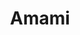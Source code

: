 ---
layout: place
title: "Amami"
permalink: /new-york/brooklyn/amami.html
stateAbbr: NY
stateName: New York
cityName: Brooklyn
seo:
  name: "Amami"
  type: Restaurant
  links: http://www.amamibk.com/
description: "Cozy Japanese eatery with rustic-chic decor offering a contemporary menu of sushi, yakitori & ramen. Looking for sushi in Brooklyn, New York? Check out Amami..."
place_id: ChIJl-2pikRZwokRNxfAFUMHmjc
photos:
  - name: >-
      places/ChIJl-2pikRZwokRNxfAFUMHmjc/photos/AeeoHcLt3wVIijyfdbGCu5lBOlfK-SZUDHyQTmkEdyd-jSS5gf4c3STqQlUg_liCwpPHGK_OAbMmlFulZPyacBYmrdX5s0lTSwdD3dGDFvz_oawyZEkZpE1ww5piMk_xndTSjHdAF3Af1MwH8N4EtatnOxQrfqzPsUDrnMtD4mLH2LXImusKsev2UxRIdVdmnJORHEmHvSkGRD9wXXntqwpr-McGGnV59qycCAI9IJhVic0REHuz5rmU7c-wat37_miJVueXp41s1edlX5OJiUECNSHTmvjSMjhsbac0Nkvipn3eMg
    widthPx: 4800
    heightPx: 3200
    authorAttributions:
      - displayName: Amami
        uri: https://maps.google.com/maps/contrib/103610492338800680062
        photoUri: >-
          https://lh3.googleusercontent.com/a-/ALV-UjX8TDY9lh6Fo8fKMdWI2S-zYuOEkTISPlEBzhucd39AtW3JxBg=s100-p-k-no-mo
    flagContentUri: >-
      https://www.google.com/local/imagery/report/?cb_client=maps_api_places.places_api&image_key=!1e10!2sAF1QipPslAO5cIp6l_uEgWK-_Le6CanbWu2LDYiJlw6d&hl=en-US
    googleMapsUri: >-
      https://www.google.com/maps/place//data=!3m4!1e2!3m2!1sAF1QipPslAO5cIp6l_uEgWK-_Le6CanbWu2LDYiJlw6d!2e10!4m2!3m1!1s0x89c259448aa9ed97:0x379a074315c01737
  - name: >-
      places/ChIJl-2pikRZwokRNxfAFUMHmjc/photos/AeeoHcLDHcEtuqN7FKcieYaWO61P2NELdv7ty7wtfxCowiZ9nXIpEUDW1a5-0_iVg7akCwURoUCp8rQuJ-juQeJAJpkVlR-fdAx6HPeQe5cZnQqzFKll2hmGEVLt7AeVzwtO0Q-N_SbvtOW5R33QfbMGCDT_6lBFEv54Qi9vAawrjsLrxt1FM5w3QJNm5d_QGq_RDyXC5Elamx5P7A6_geMVVrQmy-dV1L-JiJtXqQ661y-ovkBtVosPIW1WtSECQpQIwzp-THsU31UeyVI7jHJLrob9--qu4gTMwdr-HTj3YdlKYQ
    widthPx: 1920
    heightPx: 1280
    authorAttributions:
      - displayName: Amami
        uri: https://maps.google.com/maps/contrib/103610492338800680062
        photoUri: >-
          https://lh3.googleusercontent.com/a-/ALV-UjX8TDY9lh6Fo8fKMdWI2S-zYuOEkTISPlEBzhucd39AtW3JxBg=s100-p-k-no-mo
    flagContentUri: >-
      https://www.google.com/local/imagery/report/?cb_client=maps_api_places.places_api&image_key=!1e10!2sAF1QipMtQVKiNASlgyIY1orv-LerokdRHDRxgC5FZ2Pd&hl=en-US
    googleMapsUri: >-
      https://www.google.com/maps/place//data=!3m4!1e2!3m2!1sAF1QipMtQVKiNASlgyIY1orv-LerokdRHDRxgC5FZ2Pd!2e10!4m2!3m1!1s0x89c259448aa9ed97:0x379a074315c01737
  - name: >-
      places/ChIJl-2pikRZwokRNxfAFUMHmjc/photos/AeeoHcLhml-cN-yyZvHUA7hN63xnMx2MgijP3Xq-xB2Rr_nDk1cPO9zv7TqketXNRgMWJSv994POTjuV-ia-UwdVGGzO5d5EVFAZGqdacnT5X5hngQiLzLVWTzmnP2hAnBVEwnLS8UNdttPa08pvjycn2uSiYgShtkSwOKpOKUy5TaLchUBU61ViQGVAcDa6DgUtEeP98UZOxhaN67PCaYOnKiLES-5PeGv2BcqIoBYTeMNe2PYr9fVH7oC4NetFbD1WxDSrpRMxghVqnjO9lWPwiylW8CbFwBGX5H6bYjgf9SaF1H3qCNHwekGH3PfFWb08iftsoAF412-xC6B6ooa6QJ7gL8JncGIkIwuSAg-NkMaUnX9dL4WQsnI2NJKTpIUyewGgB8_5NNlhkXJGkcDe43FUVyqeafB1BmcXkohhQCoueA
    widthPx: 4032
    heightPx: 3024
    authorAttributions:
      - displayName: Monica
        uri: https://maps.google.com/maps/contrib/101121649687335423063
        photoUri: >-
          https://lh3.googleusercontent.com/a-/ALV-UjVGbHvar42Nz_TgcUkHsQP6_qlMDzxaogTG2SRSQ4S5MHpbDP7Z=s100-p-k-no-mo
    flagContentUri: >-
      https://www.google.com/local/imagery/report/?cb_client=maps_api_places.places_api&image_key=!1e10!2sCIHM0ogKEICAgICzl9DXfw&hl=en-US
    googleMapsUri: >-
      https://www.google.com/maps/place//data=!3m4!1e2!3m2!1sCIHM0ogKEICAgICzl9DXfw!2e10!4m2!3m1!1s0x89c259448aa9ed97:0x379a074315c01737
  - name: >-
      places/ChIJl-2pikRZwokRNxfAFUMHmjc/photos/AeeoHcKxDm9pmtxlR_3uB2JB6YUHSsP-lsrMzrt3hxlLvO82lN-pzj67zSE8N0cT0ST45f6j5r09zRHvC9mL6k9RSCh94630iLJXPaElYQkPd5WZrFIVNUmCYBsRf7ITlMvVHwlUYcRK6dMmHvEwagu_VKPEq1W1T2uUG7W2kb_Sdkvo6ZRh6pjifU5LdRJhnGWQ8Henusq8EWzDPC4JjWKMXcBfV7zmUfhjA7wRrTppLfomdpSLCESQf9nEBVpF23gURgdQUcggcbfFrCTf0H6lYwaz5mgL-2yJXyukCgnV5TTkWF2bkZRjPg_zIkXjtSdMQjjqFfHoP8UJQcxvR1_8SWhvU67GiSPoZHU2V4m3Br8_VA1onXmwquIyJWwy9CFaXQoPAOEpq77HtuvcIEtqlTo0NQkIVnWkrL0_MuHwR2er5g
    widthPx: 4032
    heightPx: 2268
    authorAttributions:
      - displayName: Victor Gomes
        uri: https://maps.google.com/maps/contrib/104343629366762816997
        photoUri: >-
          https://lh3.googleusercontent.com/a-/ALV-UjVvSWRSYjmD17pUGDJDLAFaTaVbH15NJysimJQoxaHxjJOix_nfTg=s100-p-k-no-mo
    flagContentUri: >-
      https://www.google.com/local/imagery/report/?cb_client=maps_api_places.places_api&image_key=!1e10!2sCIHM0ogKEICAgIDTtcvJUA&hl=en-US
    googleMapsUri: >-
      https://www.google.com/maps/place//data=!3m4!1e2!3m2!1sCIHM0ogKEICAgIDTtcvJUA!2e10!4m2!3m1!1s0x89c259448aa9ed97:0x379a074315c01737
  - name: >-
      places/ChIJl-2pikRZwokRNxfAFUMHmjc/photos/AeeoHcLQ337gWFW-CBqvfsCDLKEs33Jo2M115bN6Y2ABXd4iC7navQBCI1P1rSjzijUU3nYfOu_cSHTjEsfArUPw6ez8-0oWTggFWCyh1Z-JaUse6MG57DvADkW8NsOYVH1e1EDkqS4Az463EJuV378YQ1V7dsnZnfJ_tbu3gBsU76cL4Mw384RFvyiM1VF1LcfJHmjPHox2KxOHBd9VJvhb7pkftLurrDtd9Y_RPbJdWhWl8dUmUctcy4FkI5kkhfy3Z8WD2F1U7iGf_0lw9BbeTJAxEjVgF563revea5sO-en5dQ
    widthPx: 3024
    heightPx: 3780
    authorAttributions:
      - displayName: Amami
        uri: https://maps.google.com/maps/contrib/103610492338800680062
        photoUri: >-
          https://lh3.googleusercontent.com/a-/ALV-UjX8TDY9lh6Fo8fKMdWI2S-zYuOEkTISPlEBzhucd39AtW3JxBg=s100-p-k-no-mo
    flagContentUri: >-
      https://www.google.com/local/imagery/report/?cb_client=maps_api_places.places_api&image_key=!1e10!2sAF1QipOtO_6psCMyFUs3oZjklRlaxlurIbi80Hba9cTx&hl=en-US
    googleMapsUri: >-
      https://www.google.com/maps/place//data=!3m4!1e2!3m2!1sAF1QipOtO_6psCMyFUs3oZjklRlaxlurIbi80Hba9cTx!2e10!4m2!3m1!1s0x89c259448aa9ed97:0x379a074315c01737
  - name: >-
      places/ChIJl-2pikRZwokRNxfAFUMHmjc/photos/AeeoHcJwmSd-iI7U_bUKh16adG1-d6r7mzo6u2FMHxbURX4xbGRnPjayfCmB6QIUKbl_zSqXZ9mTUFmXT_BGFX-9rh6dgQ3g8MxIZTClmrbyn9-jvmoabeuoxOlfusmWhHHtnRoBZOqPiNIyFB6dtXXtYgN4wBsQ6WB8gkAFWDRDEIPABJWbndT6XPkuocH6FgIwXiyzHEVcK0qjV5XTEjwIOEXKkdXTwyWjktw3geFkzZ9ZHyo94grfkMzVvzY4qNH5zZ8FeUFuKIPt9zFH1O0I_4prr_agQfmSjq9qaSzyWPWh9WIwo3KQyv_0akin0KlayGBv63sDpPI7A2hpFbljytw27g4Huv61g9LGXla9jHaPdLK_4IRSIoWOIgUTA76yOBRmIYZ7tEyvXAJfwEshY67TEIImdghkhIrgj3x2QN9Z2g
    widthPx: 4000
    heightPx: 3000
    authorAttributions:
      - displayName: hannssy
        uri: https://maps.google.com/maps/contrib/100647361569491182151
        photoUri: >-
          https://lh3.googleusercontent.com/a-/ALV-UjXF_n86xY17JkTVYfFDtubsqIFPxAsrpD3tsa3mO2qJYAatLrw0=s100-p-k-no-mo
    flagContentUri: >-
      https://www.google.com/local/imagery/report/?cb_client=maps_api_places.places_api&image_key=!1e10!2sCIHM0ogKEICAgICPyd-IWw&hl=en-US
    googleMapsUri: >-
      https://www.google.com/maps/place//data=!3m4!1e2!3m2!1sCIHM0ogKEICAgICPyd-IWw!2e10!4m2!3m1!1s0x89c259448aa9ed97:0x379a074315c01737
  - name: >-
      places/ChIJl-2pikRZwokRNxfAFUMHmjc/photos/AeeoHcKIEh21VPuiVm2jJsTdSbShfMm-27ntAvLIsEGnLEOUFnjazQdYfkopEVUjyInKHyAf2zoWuhn8HxCQUaF6qi613kXnLDadp4DjlBoSPIJRqswm14k9g4pA_UaRkO3MEKQ1ncCuUuARASG_50mRGLCUzgFoXH3m0z-iAdhBLyncyUjZFpmSfLl-sFeW80VdpjpBbV-SDkKLljMxtUX9LLdag1zwdfCyYvQ4km0HlKTAP5dWh9tsSW1pvfBL4df5cKyX9P6LApySBWvJlqRnzaksB5IGLpKRLPPWwmI1_EWp53MLmCl03sSOsb93C4MUjljM_mTgXZLkSe4VE_Z1CyIrfWIBLSbTY2lYxTpb1iEfTyrtaMWMFJ1pjeye3-NnGvD41BOWtu8KwTw-SvZLt4OoLTLdbM3YDtZkQInbhywlFEML
    widthPx: 3072
    heightPx: 4080
    authorAttributions:
      - displayName: Juan Gutierrez
        uri: https://maps.google.com/maps/contrib/113989847163904010327
        photoUri: >-
          https://lh3.googleusercontent.com/a/ACg8ocJI_YUZ54slgqAMo0IBNN_eTe4dVuUHg3luFm7mu3a8uqB08A=s100-p-k-no-mo
    flagContentUri: >-
      https://www.google.com/local/imagery/report/?cb_client=maps_api_places.places_api&image_key=!1e10!2sCIHM0ogKEICAgIDTl5Kh-QE&hl=en-US
    googleMapsUri: >-
      https://www.google.com/maps/place//data=!3m4!1e2!3m2!1sCIHM0ogKEICAgIDTl5Kh-QE!2e10!4m2!3m1!1s0x89c259448aa9ed97:0x379a074315c01737
  - name: >-
      places/ChIJl-2pikRZwokRNxfAFUMHmjc/photos/AeeoHcI7ShtgleCKtEPgqDtDlC96tj7IcN68CFJMipVEog1GKW4UuS7K5AlCrLjaag9AgotTzLd1q3Es3O-JNm6LkSz9wm0ygXRwWsx9HO2Ii7yI06p9Hn8S_2J1nuBaV--9DnnTz3swzv46f_wIhGupxYHqYx2ZMdDsTCCROPKz68k2_mJEUY9wetoeiKhpS1Pbll-B-f7tfTOxyoZBeyw8bCKAaeqwb2kWbZSI2O0svsZeG6wki_k9B8J-UxzFI6Tag5pVrAB--ziPX63ld8knBisLaR75DN5Qp-DkxI4NseGayccSQCh6FAFq5nbJxn4l3gbZCXAaL3-ir-DUiTGf7rs-hywpd--c3xUNx2mkKjl5DH29hr2gRKL3HnOSEztXgDl5SnwQ2sIsCfGi8F8a1G7nRMcZEaUam-cJVU41iv_xI_8
    widthPx: 4032
    heightPx: 3024
    authorAttributions:
      - displayName: Shantis Tae
        uri: https://maps.google.com/maps/contrib/107520459242379391040
        photoUri: >-
          https://lh3.googleusercontent.com/a-/ALV-UjWvdtOM2lVDu6LSWAY8I_8OkOVlvrFr0zfVqxlArWz9Ntfq12c=s100-p-k-no-mo
    flagContentUri: >-
      https://www.google.com/local/imagery/report/?cb_client=maps_api_places.places_api&image_key=!1e10!2sCIHM0ogKEICAgICOkMfVtAE&hl=en-US
    googleMapsUri: >-
      https://www.google.com/maps/place//data=!3m4!1e2!3m2!1sCIHM0ogKEICAgICOkMfVtAE!2e10!4m2!3m1!1s0x89c259448aa9ed97:0x379a074315c01737
  - name: >-
      places/ChIJl-2pikRZwokRNxfAFUMHmjc/photos/AeeoHcLCx2PGrDbT_NoPzKobV0G0OYHhqOwjFkys2oiOJ6A2W9Dqj441qWdgQUIhntI5vvLeUkBfErZBoJUnLu3TE5lVHJIF7yyJG26a5WAHuvNAdAUg7lbJqPWxE-mAeuoiBdDmJeXwZA4wL8JFR94hVtWT-bNECvs3wqzKR11zz2Z3Lb9-KxQCSIdiaco9JjQ_7RSFfv6TvyWDmGMlMKDiQZRYK89m_fPWDKYaHC9xc6H102S1OUiWe3ok52rLfDUFpDIf1x-PivoWEdwqJYH7T_fgl_LaHfKGXWipbNLvVPVnp-XvWICtzC-9vqcf9ENuG4fdMS542bTq5iDDHt_VBCr_jhpvxOQN_5P7pDTpE35j7xvy7Hxy2v_ZLwrehlzEdYHjUDPSxP9pseIxX9jOflU8I9vnl8tKjrE4c1jYSMdqJiFj
    widthPx: 3024
    heightPx: 4032
    authorAttributions:
      - displayName: Rotem Sivan
        uri: https://maps.google.com/maps/contrib/117634672980677825002
        photoUri: >-
          https://lh3.googleusercontent.com/a-/ALV-UjUgBr60V1eVSUQwEsiMe4KnIrO0NPagggDAQYYjstS8tCbGHRcnZQ=s100-p-k-no-mo
    flagContentUri: >-
      https://www.google.com/local/imagery/report/?cb_client=maps_api_places.places_api&image_key=!1e10!2sCIHM0ogKEICAgICOy9OkmwE&hl=en-US
    googleMapsUri: >-
      https://www.google.com/maps/place//data=!3m4!1e2!3m2!1sCIHM0ogKEICAgICOy9OkmwE!2e10!4m2!3m1!1s0x89c259448aa9ed97:0x379a074315c01737
  - name: >-
      places/ChIJl-2pikRZwokRNxfAFUMHmjc/photos/AeeoHcI2KYI0YxyPEhDkHxHZN7rQRHkIu1CK9frG8rd9Upe3uKpI7ReBokUCsrigZGvgXmGS4IQpU7omWindZYt34D1uX8LsVkwrWgkWK_Rnar1n5w3WzdOo019ax-MHix_j_uCr3e3jpKZvWEife2PJJKenusz0ONkRvj28ntw6_EKjyUGt8E6xXmsuRC-my1QVY1X0f4jaLvVIqHaGRAY2wuNCB7-0ITUFCVt_lKg8Z3QwQliKE98bC4tf-BIXuX6ahhAl3ENFKRQEK8RGjDfi8zO3t1914pDG5OALDAVe4jwquYvFiGCYRLLkPsICbE5WR8UxjRqnnlEVoXda6VlwIVCcB6J0cAQCpGb0r0HhieoMyO0jN8g-UK1Vmr85H-Lkd1QdrCqHBWhk2tJ9zaIIZTWSGO1qniyY2IX8MJNeLSaarw
    widthPx: 4032
    heightPx: 3024
    authorAttributions:
      - displayName: Muken Ng
        uri: https://maps.google.com/maps/contrib/110771698432635094833
        photoUri: >-
          https://lh3.googleusercontent.com/a-/ALV-UjVyKBGCn4TAufWtEzQX94kXp1n-u-jx1EWpfEoRx-Ej3xrRGYERiQ=s100-p-k-no-mo
    flagContentUri: >-
      https://www.google.com/local/imagery/report/?cb_client=maps_api_places.places_api&image_key=!1e10!2sCIHM0ogKEICAgID7u9Glbg&hl=en-US
    googleMapsUri: >-
      https://www.google.com/maps/place//data=!3m4!1e2!3m2!1sCIHM0ogKEICAgID7u9Glbg!2e10!4m2!3m1!1s0x89c259448aa9ed97:0x379a074315c01737
address: 57 Nassau Ave, Brooklyn, NY 11222, USA
street: 57 Nassau Ave
city: Brooklyn
state: NY
zip: '11222'
country: USA
neighborhood: Greenpoint
latitude: '40.723516'
longitude: '-73.952131'
accessibility_options:
  wheelchairAccessibleParking: false
  wheelchairAccessibleEntrance: true
  wheelchairAccessibleRestroom: true
  wheelchairAccessibleSeating: true
business_status: OPERATIONAL
name: Amami
google_maps_links:
  directionsUri: >-
    https://www.google.com/maps/dir//''/data=!4m7!4m6!1m1!4e2!1m2!1m1!1s0x89c259448aa9ed97:0x379a074315c01737!3e0
  placeUri: https://maps.google.com/?cid=4006522803208591159
  writeAReviewUri: >-
    https://www.google.com/maps/place//data=!4m3!3m2!1s0x89c259448aa9ed97:0x379a074315c01737!12e1
  reviewsUri: >-
    https://www.google.com/maps/place//data=!4m4!3m3!1s0x89c259448aa9ed97:0x379a074315c01737!9m1!1b1
  photosUri: >-
    https://www.google.com/maps/place//data=!4m3!3m2!1s0x89c259448aa9ed97:0x379a074315c01737!10e5
primary_type: Japanese Restaurant
opening_hours:
  regular: null
  current: null
secondary_opening_hours:
  regular:
    weekdayDescriptions: null
    type: null
  current:
    weekdayDescriptions: null
    type: null
phone: (917) 909-1568
price_level: PRICE_LEVEL_MODERATE
price_range: null
rating: '4.5'
rating_count: 400
website: http://www.amamibk.com/
reviews:
  - name: >-
      places/ChIJl-2pikRZwokRNxfAFUMHmjc/reviews/ChZDSUhNMG9nS0VJQ0FnTURJZ3EzamR3EAE
    relativePublishTimeDescription: in the last week
    rating: 5
    text:
      text: >-
        We went on a Saturday night but it was empty. Staff were prompt and the
        food and cocktails were amazing. @k_fadul on TikTok in the videos.
      languageCode: en
    originalText:
      text: >-
        We went on a Saturday night but it was empty. Staff were prompt and the
        food and cocktails were amazing. @k_fadul on TikTok in the videos.
      languageCode: en
    authorAttribution:
      displayName: Ariel Torres
      uri: https://www.google.com/maps/contrib/115387525648371383415/reviews
      photoUri: >-
        https://lh3.googleusercontent.com/a/ACg8ocKwXxE9o0qY0E6kt-irzfuTZto9zCPOv9qHvFT0HebuMzzNnA=s128-c0x00000000-cc-rp-mo-ba3
    publishTime: '2025-04-08T08:23:53.500577Z'
    flagContentUri: >-
      https://www.google.com/local/review/rap/report?postId=ChZDSUhNMG9nS0VJQ0FnTURJZ3EzamR3EAE&d=17924085&t=1
    googleMapsUri: >-
      https://www.google.com/maps/reviews/data=!4m6!14m5!1m4!2m3!1sChZDSUhNMG9nS0VJQ0FnTURJZ3EzamR3EAE!2m1!1s0x89c259448aa9ed97:0x379a074315c01737
  - name: >-
      places/ChIJl-2pikRZwokRNxfAFUMHmjc/reviews/ChZDSUhNMG9nS0VJQ0FnSUR4bllPaE9REAE
    relativePublishTimeDescription: a year ago
    rating: 5
    text:
      text: >-
        Great spot for sushi! The patio space was great, and the whole visual
        vibe of the restaurant was open, trendy, and accessible. Service was
        quick and friendly. We split the pork gyoza, charred edamame, and purple
        potato fries with matcha mayo and they were all AMAZING!


        The spicy girl roll was my favourite. All the sushi was fresh and
        colourful, and tasted so good. Definitely recommend, and will keep on a
        list for future NYC visits.
      languageCode: en
    originalText:
      text: >-
        Great spot for sushi! The patio space was great, and the whole visual
        vibe of the restaurant was open, trendy, and accessible. Service was
        quick and friendly. We split the pork gyoza, charred edamame, and purple
        potato fries with matcha mayo and they were all AMAZING!


        The spicy girl roll was my favourite. All the sushi was fresh and
        colourful, and tasted so good. Definitely recommend, and will keep on a
        list for future NYC visits.
      languageCode: en
    authorAttribution:
      displayName: Kristin L
      uri: https://www.google.com/maps/contrib/103735660358760968695/reviews
      photoUri: >-
        https://lh3.googleusercontent.com/a/ACg8ocJrrLFO_1aCKOiJ5c1wluFBC5ERuxWwPDGgf42OhUY8Z7v64Q=s128-c0x00000000-cc-rp-mo-ba4
    publishTime: '2023-06-13T19:54:47.243137Z'
    flagContentUri: >-
      https://www.google.com/local/review/rap/report?postId=ChZDSUhNMG9nS0VJQ0FnSUR4bllPaE9REAE&d=17924085&t=1
    googleMapsUri: >-
      https://www.google.com/maps/reviews/data=!4m6!14m5!1m4!2m3!1sChZDSUhNMG9nS0VJQ0FnSUR4bllPaE9REAE!2m1!1s0x89c259448aa9ed97:0x379a074315c01737
  - name: >-
      places/ChIJl-2pikRZwokRNxfAFUMHmjc/reviews/ChZDSUhNMG9nS0VJQ0FnSURUbDVLaEdREAE
    relativePublishTimeDescription: 10 months ago
    rating: 5
    text:
      text: >-
        Wow, this place is beautiful! Great interior design and artwork. But
        wait, the sushi and sashimi was delicious too. And the service was
        great. Friendly and prompt. Right by McCarren Park too? Great location.
        Definitely looking forward to falling into this place again soon.
      languageCode: en
    originalText:
      text: >-
        Wow, this place is beautiful! Great interior design and artwork. But
        wait, the sushi and sashimi was delicious too. And the service was
        great. Friendly and prompt. Right by McCarren Park too? Great location.
        Definitely looking forward to falling into this place again soon.
      languageCode: en
    authorAttribution:
      displayName: Juan Gutierrez
      uri: https://www.google.com/maps/contrib/113989847163904010327/reviews
      photoUri: >-
        https://lh3.googleusercontent.com/a/ACg8ocJI_YUZ54slgqAMo0IBNN_eTe4dVuUHg3luFm7mu3a8uqB08A=s128-c0x00000000-cc-rp-mo-ba7
    publishTime: '2024-05-29T02:05:05.942253Z'
    flagContentUri: >-
      https://www.google.com/local/review/rap/report?postId=ChZDSUhNMG9nS0VJQ0FnSURUbDVLaEdREAE&d=17924085&t=1
    googleMapsUri: >-
      https://www.google.com/maps/reviews/data=!4m6!14m5!1m4!2m3!1sChZDSUhNMG9nS0VJQ0FnSURUbDVLaEdREAE!2m1!1s0x89c259448aa9ed97:0x379a074315c01737
  - name: >-
      places/ChIJl-2pikRZwokRNxfAFUMHmjc/reviews/ChZDSUhNMG9nS0VJQ0FnSUR1a1pPMEtREAE
    relativePublishTimeDescription: 2 years ago
    rating: 4
    text:
      text: >-
        I have been coming back here couple times after first visited. Mostly
        come with my friend and she is okay with this place. Today she is in a
        mood for sushi so this restaurant is around my neighborhood.


        We have Sashimi Ozara, Kama island, Toro Dynasty, Pork gyoza, Purple
        Fries, Yaki shishito pepper and 2 bottle toro tempranillo torque.


        Food is good but at the beginning my friend complain about the waitress
        that she is not focus and looks like she is out of energy, she forgets
        lots of stuff like our share plates, napkins, glasses. But there is
        another waiter that came to our table and get the order or something we
        want.


        overall, I still like this restaurant. The location is right near
        McCarren park and they have dog friendly seat outside, after you walk
        your pup and you are hungry you can stop by this place.
      languageCode: en
    originalText:
      text: >-
        I have been coming back here couple times after first visited. Mostly
        come with my friend and she is okay with this place. Today she is in a
        mood for sushi so this restaurant is around my neighborhood.


        We have Sashimi Ozara, Kama island, Toro Dynasty, Pork gyoza, Purple
        Fries, Yaki shishito pepper and 2 bottle toro tempranillo torque.


        Food is good but at the beginning my friend complain about the waitress
        that she is not focus and looks like she is out of energy, she forgets
        lots of stuff like our share plates, napkins, glasses. But there is
        another waiter that came to our table and get the order or something we
        want.


        overall, I still like this restaurant. The location is right near
        McCarren park and they have dog friendly seat outside, after you walk
        your pup and you are hungry you can stop by this place.
      languageCode: en
    authorAttribution:
      displayName: Melissa Naja
      uri: https://www.google.com/maps/contrib/107230707591929011626/reviews
      photoUri: >-
        https://lh3.googleusercontent.com/a-/ALV-UjUza2W8LLTTHCjEQaq-reIqcSXzBQGlQ7pjEV_lK0XG5oFjxJUL=s128-c0x00000000-cc-rp-mo-ba6
    publishTime: '2022-08-23T01:31:01.947701Z'
    flagContentUri: >-
      https://www.google.com/local/review/rap/report?postId=ChZDSUhNMG9nS0VJQ0FnSUR1a1pPMEtREAE&d=17924085&t=1
    googleMapsUri: >-
      https://www.google.com/maps/reviews/data=!4m6!14m5!1m4!2m3!1sChZDSUhNMG9nS0VJQ0FnSUR1a1pPMEtREAE!2m1!1s0x89c259448aa9ed97:0x379a074315c01737
  - name: >-
      places/ChIJl-2pikRZwokRNxfAFUMHmjc/reviews/ChdDSUhNMG9nS0VJQ0FnSUNaOTl5eDVBRRAB
    relativePublishTimeDescription: a year ago
    rating: 5
    text:
      text: >-
        Loved this Japanese Restaurant. It is a beautiful space.  The murals are
        beautiful.  It is beautifully set up.  The playlist they had on was very
        good. The service is wonderful.  The food comes out quickly but at a
        good pace.  You don't feel rushed.  The food was 😋.  I had the lunch
        special ($16) which includes choice of Soup or Salad, one roll (large
        selection) and an Entrée (choice of Salmon, Chicken, Tofu and Steak)
        they come with White Rice and Vegetables.  I had the Miso Soup, White
        Tuna and Jalapeño Roll and Steak.  The Vegetables that came with my
        Steak were Onions and Peppers.  I don't know if it's the same Vegetables
        on all the Entrées.  I would think it is.  Everything was made to
        perfection and beautifully presented.  They also have other lunch
        specials and an A La Carte Menu.  We only had water but they do have a
        full bar.  Dessert was not included but we ordered it anyway.  I had the
        Mochi Green Tea.  The Ice Cream itself was Green Tea and it tasted great
        but I don't think I would order Mochi Green Tea again.  My friend
        ordered Tempura Cheesecake.  I tried a little piece.  It was
        interesting.  The Cheesecake was very creamy and sweeter than New York
        Cheesecake.  This place is good for dining with others and also for Solo
        dining.  I have to come back to try some things from their A La Carte
        Menu and to try one or two of their Cocktails.
      languageCode: en
    originalText:
      text: >-
        Loved this Japanese Restaurant. It is a beautiful space.  The murals are
        beautiful.  It is beautifully set up.  The playlist they had on was very
        good. The service is wonderful.  The food comes out quickly but at a
        good pace.  You don't feel rushed.  The food was 😋.  I had the lunch
        special ($16) which includes choice of Soup or Salad, one roll (large
        selection) and an Entrée (choice of Salmon, Chicken, Tofu and Steak)
        they come with White Rice and Vegetables.  I had the Miso Soup, White
        Tuna and Jalapeño Roll and Steak.  The Vegetables that came with my
        Steak were Onions and Peppers.  I don't know if it's the same Vegetables
        on all the Entrées.  I would think it is.  Everything was made to
        perfection and beautifully presented.  They also have other lunch
        specials and an A La Carte Menu.  We only had water but they do have a
        full bar.  Dessert was not included but we ordered it anyway.  I had the
        Mochi Green Tea.  The Ice Cream itself was Green Tea and it tasted great
        but I don't think I would order Mochi Green Tea again.  My friend
        ordered Tempura Cheesecake.  I tried a little piece.  It was
        interesting.  The Cheesecake was very creamy and sweeter than New York
        Cheesecake.  This place is good for dining with others and also for Solo
        dining.  I have to come back to try some things from their A La Carte
        Menu and to try one or two of their Cocktails.
      languageCode: en
    authorAttribution:
      displayName: Vivianne Barretto
      uri: https://www.google.com/maps/contrib/102742956794448020016/reviews
      photoUri: >-
        https://lh3.googleusercontent.com/a-/ALV-UjXac20YAknjryWWT3EDPbCPTsIkyCw8KErm6SzehaNJtNhMLvp8=s128-c0x00000000-cc-rp-mo-ba6
    publishTime: '2023-09-20T13:15:08.543758Z'
    flagContentUri: >-
      https://www.google.com/local/review/rap/report?postId=ChdDSUhNMG9nS0VJQ0FnSUNaOTl5eDVBRRAB&d=17924085&t=1
    googleMapsUri: >-
      https://www.google.com/maps/reviews/data=!4m6!14m5!1m4!2m3!1sChdDSUhNMG9nS0VJQ0FnSUNaOTl5eDVBRRAB!2m1!1s0x89c259448aa9ed97:0x379a074315c01737
parking_options:
  valetParking: false
payment_options:
  acceptsCreditCards: true
  acceptsDebitCards: true
  acceptsCashOnly: false
  acceptsNfc: true
allow_dogs: null
curbside_pickup: true
delivery: true
dine_in: true
good_for_children: null
good_for_groups: true
good_for_sports: false
live_music: false
menu_for_children: true
outdoor_seating: true
reservable: true
restroom: true
serves_beer: true
serves_breakfast: false
serves_brunch: true
serves_cocktails: true
serves_coffee: null
serves_dinner: true
serves_dessert: false
serves_lunch: true
serves_vegetarian_food: true
serves_wine: true
takeout: true
summary: >-
  Cozy Japanese eatery with rustic-chic decor offering a contemporary menu of
  sushi, yakitori & ramen.

---